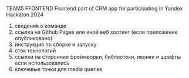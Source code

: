 TEAM5 FFONTEND
Frontend part of CRM app for participating in Yandex Hackaton 2024

1. сведения о команде
2. ссылка на Github Pages или иной веб хостинг (если приложение опубликовано)
3. инструкция по сборке и запуску
4. стэк технологий
5. ссылки на сторонние фреймворки, библиотеки, иконки и шрифты если использовались
6. ключевые точки для media queries